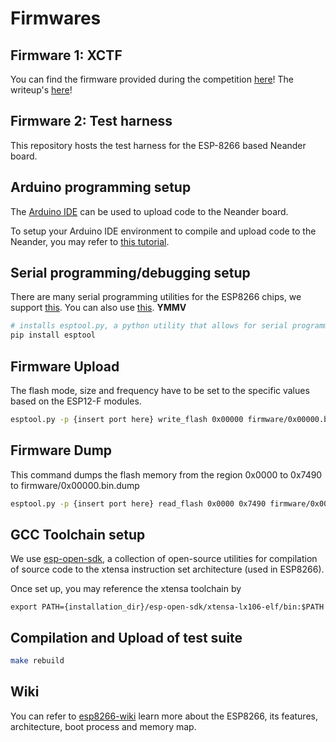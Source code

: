 # Firmwares

## Firmware 1: XCTF

You can find the firmware provided during the competition [here](https://github.com/geekman/badger)! The writeup's [here](http://irq5.io/2016/07/19/x-ctf-2016-badge-firmware/)!

## Firmware 2: Test harness

This repository hosts the test harness for the ESP-8266 based Neander board.

## Arduino programming setup

The [Arduino IDE](https://www.arduino.cc/en/Main/Software) can be used to upload code to the Neander board.

To setup your Arduino IDE environment to compile and upload code to the Neander, you may refer to [this tutorial](https://learn.adafruit.com/adafruit-feather-huzzah-esp8266/using-arduino-ide).

## Serial programming/debugging setup

There are many serial programming utilities for the ESP8266 chips, we support [this](https://github.com/themadinventor/esptool). You can also use [this](https://github.com/igrr/esptool-ck). **YMMV**

``` sh
# installs esptool.py, a python utility that allows for serial programming and debugging of ESP8266 chips
pip install esptool
```

## Firmware Upload

The flash mode, size and frequency have to be set to the specific values based on the ESP12-F modules.

``` sh
esptool.py -p {insert port here} write_flash 0x00000 firmware/0x00000.bin 0x40000 firmware/0x40000.bin --flash_mode dio --flash_size 32m --flash_freq 40m
```

## Firmware Dump

This command dumps the flash memory from the region 0x0000 to 0x7490 to firmware/0x00000.bin.dump

``` sh
esptool.py -p {insert port here} read_flash 0x0000 0x7490 firmware/0x00000.bin.dump
```

## GCC Toolchain setup

We use [esp-open-sdk](https://github.com/pfalcon/esp-open-sdk), a collection of open-source utilities for compilation of source code to the xtensa instruction set architecture (used in ESP8266).

Once set up, you may reference the xtensa toolchain by 

```
export PATH={installation_dir}/esp-open-sdk/xtensa-lx106-elf/bin:$PATH
```

## Compilation and Upload of test suite

```sh
make rebuild
```

## Wiki

You can refer to [esp8266-wiki](https://github.com/esp8266/esp8266-wiki/wiki) learn more about the ESP8266, its features, architecture, boot process and memory map.
